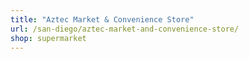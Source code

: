 ```yaml
---
title: "Aztec Market & Convenience Store"
url: /san-diego/aztec-market-and-convenience-store/
shop: supermarket
---
```

